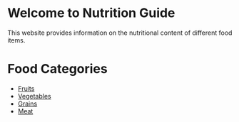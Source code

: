<!DOCTYPE html>
<html lang="en">
<head>
    <meta charset="UTF-8">
    <meta name="viewport" content="width=device-width, initial-scale=1.0">
    <title>Nutrition Website</title>
</head>
<body>
    <h1>Welcome to Nutrition Guide</h1>
    <p>This website provides information on the nutritional content of different food items.</p>
</body>
</html>

<body>
    <h1>Food Categories</h1>
    <ul>
        <li><a href="fruits.html">Fruits</a></li>
        <li><a href="vegetables.html">Vegetables</a></li>
        <li><a href="grains.html">Grains</a></li>
        <li><a href="meat.html">Meat</a></li>
    </ul>
</body>

